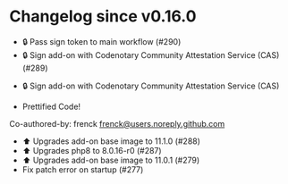 # Changelog since v0.16.0
- 🔒 Pass sign token to main workflow (#290) 
- 🔒 Sign add-on with Codenotary Community Attestation Service (CAS) (#289)

* 🔒 Sign add-on with Codenotary Community Attestation Service (CAS)

* Prettified Code!

Co-authored-by: frenck <frenck@users.noreply.github.com> 
- ⬆️ Upgrades add-on base image to 11.1.0 (#288) 
- ⬆️ Upgrades php8 to 8.0.16-r0 (#287) 
- ⬆️ Upgrades add-on base image to 11.0.1 (#279) 
- Fix patch error on startup (#277) 
